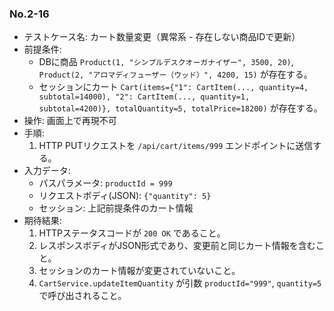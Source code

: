 ### No.2-16
- テストケース名: カート数量変更（異常系 - 存在しない商品IDで更新）
- 前提条件:
  - DBに商品 `Product(1, "シンプルデスクオーガナイザー", 3500, 20)`, `Product(2, "アロマディフューザー（ウッド）", 4200, 15)` が存在する。
  - セッションにカート `Cart(items={"1": CartItem(..., quantity=4, subtotal=14000), "2": CartItem(..., quantity=1, subtotal=4200)}, totalQuantity=5, totalPrice=18200)` が存在する。
- 操作: 画面上で再現不可
- 手順:
  1. HTTP PUTリクエストを `/api/cart/items/999` エンドポイントに送信する。
- 入力データ:
  - パスパラメータ: `productId = 999`
  - リクエストボディ(JSON): `{"quantity": 5}`
  - セッション: 上記前提条件のカート情報
- 期待結果:
  1. HTTPステータスコードが `200 OK` であること。
  2. レスポンスボディがJSON形式であり、変更前と同じカート情報を含むこと。
  3. セッションのカート情報が変更されていないこと。
  4. `CartService.updateItemQuantity` が引数 `productId="999"`, `quantity=5` で呼び出されること。
